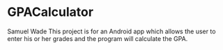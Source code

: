 # GPACalculator
Samuel Wade
This project is for an Android app which allows the user to enter his or her grades and the program will calculate the GPA.

